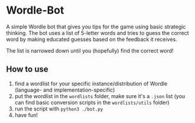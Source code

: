 # Wordle-Bot

A simple Wordle bot that gives you tips for the game using basic strategic thinking. The bot uses a list of 5-letter words and tries to guess the correct word by making educated guesses based on the feedback it receives.

The list is narrowed down until you (hopefully) find the correct word!

## How to use

1. find a wordlist for your specific instance/distribution of Wordle (language- and implementation-specific)
2. put the wordlist in the `wordlists` folder, make sure it's a `.json` list (you can find basic conversion scripts in the `wordlists/utils` folder)
3. run the script with `python3 ./bot.py`
4. have fun!

